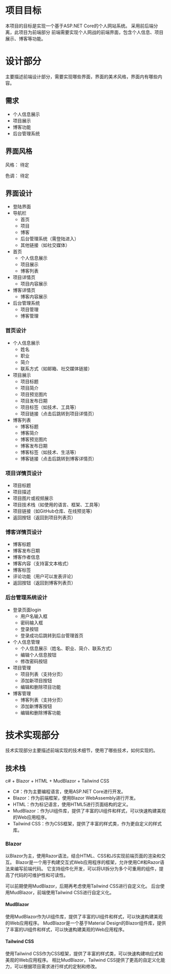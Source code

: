 # 项目目标
本项目的目标是实现一个基于ASP.NET Core的个人网站系统。
采用前后端分离，此项目为前端部分
前端需要实现个人网战的前端界面，包含个人信息、项目展示、博客等功能。

# 设计部分
主要描述前端设计部分，需要实现哪些界面，界面的美术风格，界面内有哪些内容。
## 需求
- 个人信息展示
- 项目展示
- 博客功能
- 后台管理系统

## 界面风格
风格：
待定

色调：
待定

## 界面设计
- 登陆界面
- 导航栏
    - 首页
    - 项目
    - 博客
    - 后台管理系统（需登陆进入）
    - 其他链接（如社交媒体）
- 首页
    - 个人信息展示
    - 项目展示
    - 博客列表
- 项目详情页
    - 项目内容展示
- 博客详情页
    - 博客内容展示
- 后台管理系统
    - 项目管理
    - 博客管理

### 首页设计
- 个人信息展示
    - 姓名
    - 职业
    - 简介
    - 联系方式（如邮箱、社交媒体链接）
- 项目展示
    - 项目标题
    - 项目简介
    - 项目预览图片
    - 项目发布日期
    - 项目标签（如技术、工具等）
    - 项目链接（点击后跳转到项目详情页）
- 博客列表
    - 博客标题
    - 博客简介
    - 博客预览图片
    - 博客发布日期
    - 博客标签（如技术、生活等）
    - 博客链接（点击后跳转到博客详情页）

### 项目详情页设计
- 项目标题
- 项目描述
- 项目图片或视频展示
- 项目技术栈（如使用的语言、框架、工具等）
- 项目链接（如GitHub仓库、在线预览等）
- 返回按钮（返回到项目列表页）

### 博客详情页设计
- 博客标题
- 博客发布日期
- 博客作者信息
- 博客内容（支持富文本格式）
- 博客标签
- 评论功能（用户可以发表评论）
- 返回按钮（返回到博客列表页）

### 后台管理系统设计
- 登录页面login
    - 用户名输入框
    - 密码输入框
    - 登录按钮
    - 登录成功后跳转到后台管理首页
- 个人信息管理
    - 个人信息展示（姓名、职业、简介、联系方式）
    - 编辑个人信息按钮
    - 修改密码按钮
- 项目管理
    - 项目列表（支持分页）
    - 添加新项目按钮
    - 编辑和删除项目功能
- 博客管理
    - 博客列表（支持分页）
    - 添加新博客按钮
    - 编辑和删除博客功能

# 技术实现部分
技术实现部分主要描述前端实现的技术细节，使用了哪些技术，如何实现的。
## 技术栈
c# + Blazor + HTML + MudBlazor + Tailwind CSS
- C#：作为主要编程语言，使用ASP.NET Core进行开发。
- Blazor：作为前端框架，使用Blazor WebAssembly进行开发。
- HTML：作为标记语言，使用HTML5进行页面结构的定义。
- MudBlazor：作为UI组件库，提供了丰富的UI组件和样式，可以快速构建美观的Web应用程序。
- Tailwind CSS：作为CSS框架，提供了丰富的样式类，作为更自定义的样式库。

### Blazor
以Blazor为主，使用Razor语法，结合HTML、CSS和JS实现前端页面的渲染和交互。
Blazor是一个用于构建交互式Web应用程序的框架，允许使用C#和Razor语法来编写前端代码。
它支持组件化开发，可以将UI拆分为多个可重用的组件，提高了代码的可维护性和可读性。

可以前期使用MudBlazor，后期再考虑使用Tailwind CSS进行自定义化。
后台使用MudBlazor，前端使用Tailwind CSS进行自定义化。

#### MudBlazor
使用MudBlazor作为UI组件库，提供了丰富的UI组件和样式，可以快速构建美观的Web应用程序。
MudBlazor是一个基于Material Design的Blazor组件库，提供了丰富的UI组件和样式，可以快速构建美观的Web应用程序。

#### Tailwind CSS
使用Tailwind CSS作为CSS框架，提供了丰富的样式类，可以快速构建响应式和美观的Web应用程序。
相比MudBlazor，Tailwind CSS提供了更高的自定义化能力，可以根据项目需求进行样式的定制和修改。



